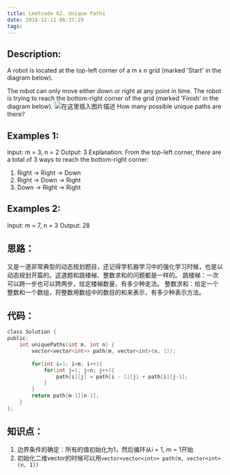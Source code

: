 ```yaml
---
title: Leetcode 62. Unique Paths
date: 2018-12-11 06:37:29
tags:
---
```

## Description:
A robot is located at the top-left corner of a m x n grid (marked 'Start' in the diagram below).

The robot can only move either down or right at any point in time. The robot is trying to reach the bottom-right corner of the grid (marked 'Finish' in the diagram below).
![在这里插入图片描述](https://assets.leetcode.com/uploads/2018/10/22/robot_maze.png)
How many possible unique paths are there?
## Examples 1:
Input: m = 3, n = 2
Output: 3
Explanation:
From the top-left corner, there are a total of 3 ways to reach the bottom-right corner:
1. Right -> Right -> Down
2. Right -> Down -> Right
3. Down -> Right -> Right
## Examples 2:
Input: m = 7, n = 3
Output: 28

## 思路：
又是一道非常典型的动态规划题目，还记得学机器学习中的强化学习时候，也是以动态规划开篇的。这道题和跳楼梯、整数求和的问题都是一样的。
跳楼梯：一次可以跨一步也可以跨两步，给定楼梯数量，有多少种走法。
整数求和：给定一个整数和一个数组，将整数用数组中的数目的和来表示，有多少种表示方法。
## 代码：
```c
class Solution {
public:
    int uniquePaths(int m, int n) {
        vector<vector<int>> path(m, vector<int>(n, 1));
        
        for(int i=1; i<m; i++){
            for(int j=1; j<n; j++){
                path[i][j] = path[i - 1][j] + path[i][j-1];
            }
        }
        return path[m-1][n-1];
    }
};
```

## 知识点：
1. 边界条件的确定：所有的值初始化为1，然后循环从i = 1, m = 1开始
2. 初始化二维vector的时候可以用`vector<vector<int>> path(m, vector<int>(n, 1))
`
